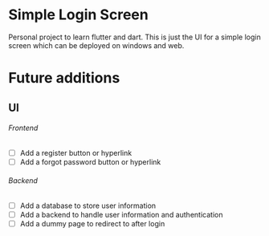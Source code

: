 # Simple Login Screen
Personal project to learn flutter and dart. This is just the UI for a simple login screen which can be deployed on windows and web. 

# Future additions
## UI 
###### Frontend
- [ ] Add a register button or hyperlink
- [ ] Add a forgot password button or hyperlink

###### Backend
- [ ] Add a database to store user information
- [ ] Add a backend to handle user information and authentication
- [ ] Add a dummy page to redirect to after login
